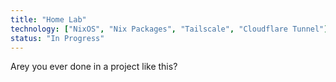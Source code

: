 ```yaml
---
title: "Home Lab"
technology: ["NixOS", "Nix Packages", "Tailscale", "Cloudflare Tunnel"]
status: "In Progress"
---
```


Arey you ever done in a project like this?
